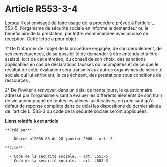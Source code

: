 # Article R553-3-4

Lorsqu'il est envisagé de faire usage de la procédure prévue à l'article L. 553-5, l'organisme de sécurité sociale en informe
le demandeur ou le bénéficiaire de la prestation, par lettre recommandée avec accusé de réception. Cette lettre a pour
objet : 

1° De l'informer de l'objet de la procédure engagée, de son déroulement, de ses conséquences, de sa possibilité de demander à
être entendu et à être assisté, lors de cet entretien, du conseil de son choix, des sanctions applicables en cas de
déclarations fausses ou incomplètes et de ce que le résultat de cette évaluation sera transmis aux autres organismes de
sécurité sociale qui lui attribuent, le cas échéant, des prestations sous conditions de ressources ; 

2° De l'inviter à renvoyer, dans un délai de trente jours, le questionnaire adressé par l'organisme visant à évaluer les
différents éléments de son train de vie accompagné de toutes les pièces justificatives, en précisant qu'à défaut de réponse
complète dans ce délai les dispositions du dernier alinéa de l'article L. 583-3 du code de la sécurité sociale seront
appliquées.

**Liens relatifs à cet article**

	**Créé par**:

	  - Décret n°2008-88 du 28 janvier 2008 - art. 2

	**Cite**:

	  - Code de la sécurité sociale. - art. L553-5
	  - Code de la sécurité sociale. - art. L583-3
